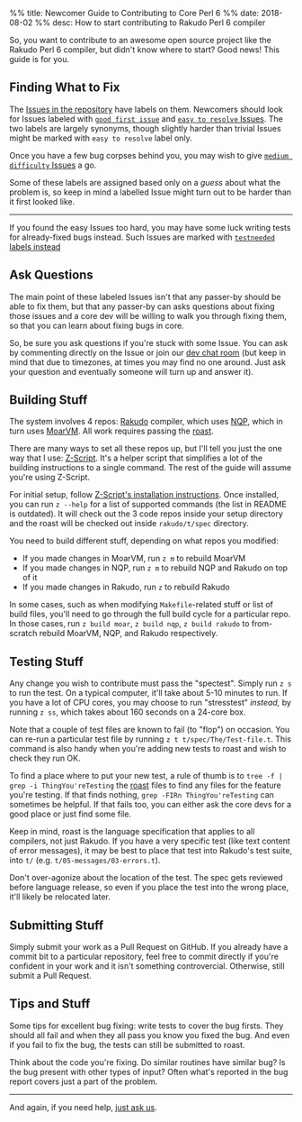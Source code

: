 %% title: Newcomer Guide to Contributing to Core Perl 6
%% date: 2018-08-02
%% desc: How to start contributing to Rakudo Perl 6 compiler

So, you want to contribute to an awesome open source project like the
Rakudo Perl&nbsp;6 compiler, but didn't know where to start? Good news! This guide
is for you.

## Finding What to Fix

The [Issues in the repository](https://github.com/rakudo/rakudo/issues) have
labels on them. Newcomers should look for Issues labeled with
[`good first issue`](https://github.com/rakudo/rakudo/issues?q=is%3Aissue+is%3Aopen+label%3A%22good+first+issue%22)
and [`easy to resolve` Issues](https://github.com/rakudo/rakudo/issues?q=is%3Aissue+is%3Aopen+label%3A%22easy+to+resolve%22).
The two labels are largely synonyms, though slightly harder than trivial Issues
might be marked with `easy to resolve` label only.

Once you have a few bug corpses behind you, you may wish to give
[`medium difficulty` Issues](https://github.com/rakudo/rakudo/issues?q=is%3Aissue+is%3Aopen+label%3A%22medium+difficulty%22) a go.

Some of these labels are assigned based only on a *guess* about what the
problem is, so keep in mind a labelled Issue might turn out to be harder than
it first looked like.

----

If you found the easy Issues too hard, you may have some luck writing tests
for already-fixed bugs instead. Such Issues are marked with
[`testneeded` labels instead](https://github.com/rakudo/rakudo/issues?q=is%3Aopen+is%3Aissue+label%3Atestneeded)


## Ask Questions

The main point of these labeled Issues isn't that any passer-by should be able
to fix them, but that any passer-by can asks questions about fixing those
issues and a core dev will be willing to walk you through fixing them, so that
you can learn about fixing bugs in core.

So, be sure you ask questions if you're stuck with some Issue. You can ask by
commenting directly on the Issue or join our [dev chat room](https://perl6.org/irc-dev) (but keep in mind that due to timezones, at times you may find no one around. Just ask your question and eventually someone will turn up and answer it).

## Building Stuff

The system involves 4 repos: [Rakudo](https://github.com/rakudo/rakudo/) compiler, which uses [NQP](https://github.com/perl6/nqp/), which in turn uses
[MoarVM](https://github.com/MoarVM/MoarVM/). All work requires passing
the [roast](https://github.com/perl6/roast/).

There are many ways to set all these repos up, but I'll tell you just the one
way that I use: [Z-Script](https://github.com/zoffixznet/z). It's a helper
script that simplifies a lot of the building instructions to a single command.
The rest of the guide will assume you're using Z-Script.

For initial setup, follow [Z-Script's installation instructions](https://github.com/zoffixznet/z#z-script). Once installed, you can run `z --help` for a list
of supported commands (the list in README is outdated). It will check out
the 3 code repos inside your setup directory and the roast will be checked
out inside `rakudo/t/spec` directory.

You need to build different stuff, depending on what repos you modified:

- If you made changes in MoarVM, run `z m` to rebuild MoarVM
- If you made changes in NQP, run `z m` to rebuild NQP and Rakudo on top of it
- If you made changes in Rakudo, run `z` to rebuild Rakudo

In some cases, such as when modifying `Makefile`-related stuff or list of
build files, you'll need to go through the full build cycle for a particular
repo. In those cases, run `z build moar`, `z build nqp`, `z build rakudo`
to from-scratch rebuild MoarVM, NQP, and Rakudo respectively.

## Testing Stuff

Any change you wish to contribute must pass the "spectest". Simply run
`z s` to run the test. On a typical computer, it'll take about 5-10 minutes to
run. If you have a lot of CPU cores, you may choose to run "stresstest" *instead,* by running `z ss`, which takes about 160 seconds on a 24-core box.

Note that a couple of test files are known to fail (to "flop") on occasion.
You can re-run a particular test file by running `z t t/spec/The/Test-file.t`.
This command is also handy when you're adding new tests to roast and wish
to check they run OK.

To find a place where to put your new test, a rule of thumb is to `tree -f | grep -i ThingYou'reTesting` the [roast](https://github.com/perl6/roast/) files to find any files for
the feature you're testing. If that finds nothing, `grep -FIRn ThingYou'reTesting` can sometimes be helpful. If that fails too, you can either ask the core devs for a good place or just find some file.

Keep in mind, roast is the language specification that applies to all
compilers, not just Rakudo. If you have a very specific test (like text content of error messages), it may be best to place that test into Rakudo's
test suite, into `t/` (e.g. `t/05-messages/03-errors.t`).

Don't over-agonize about the location of the test. The spec gets reviewed
before language release, so even if you place the test into the wrong place,
it'll likely be relocated later.

## Submitting Stuff

Simply submit your work as a Pull Request on GitHub. If you already have a
commit bit to a particular repository, feel free to commit directly if you're
confident in your work and it isn't something controvercial. Otherwise, still
submit a Pull Request.

## Tips and Stuff

Some tips for excellent bug fixing: write tests to cover the bug firsts. They should all fail and when they all pass you know you fixed the bug. And even if you fail to fix the bug, the tests can still be submitted to roast.

Think about the code you're fixing. Do similar routines have similar bug?
Is the bug present with other types of input? Often what's reported in the
bug report covers just a part of the problem.


--------

And again, if you need help, [just ask us](https://perl6.org/irc-dev).